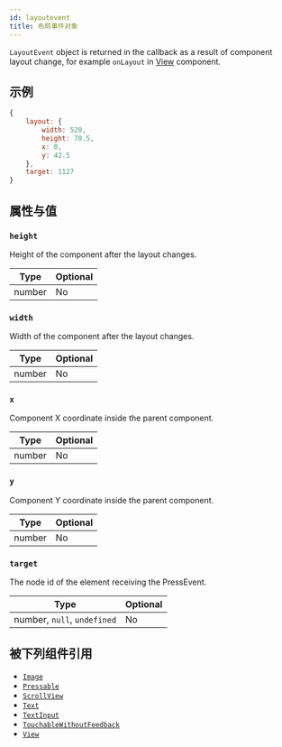 ```yaml
---
id: layoutevent
title: 布局事件对象
---
```


`LayoutEvent` object is returned in the callback as a result of component layout change, for example `onLayout` in [View](view) component.

## 示例

```js
{
    layout: {
        width: 520,
        height: 70.5,
        x: 0,
        y: 42.5
    },
    target: 1127
}
```

## 属性与值

### `height`

Height of the component after the layout changes.

| Type   | Optional |
| ------ | -------- |
| number | No       |

### `width`

Width of the component after the layout changes.

| Type   | Optional |
| ------ | -------- |
| number | No       |

### `x`

Component X coordinate inside the parent component.

| Type   | Optional |
| ------ | -------- |
| number | No       |

### `y`

Component Y coordinate inside the parent component.

| Type   | Optional |
| ------ | -------- |
| number | No       |

### `target`

The node id of the element receiving the PressEvent.

| Type                        | Optional |
| --------------------------- | -------- |
| number, `null`, `undefined` | No       |

## 被下列组件引用

- [`Image`](image)
- [`Pressable`](pressable)
- [`ScrollView`](scrollview)
- [`Text`](text)
- [`TextInput`](textinput)
- [`TouchableWithoutFeedback`](touchablewithoutfeedback)
- [`View`](view)
